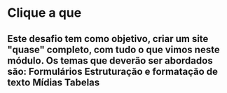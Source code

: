 <h1 href="https://sabrinasouzadev.github.io/Dio-Html-Paginas/"> Clique a que</h1>
<h2>Este desafio tem como objetivo, criar um site "quase" completo, com tudo o que vimos neste módulo. Os temas que deverão ser abordados são:
Formulários
Estruturação e formatação de texto
Mídias
Tabelas</h2>